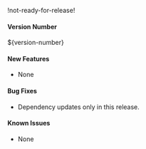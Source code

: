 !not-ready-for-release!

#### Version Number
${version-number}

#### New Features
- None

#### Bug Fixes
- Dependency updates only in this release.

#### Known Issues
- None
